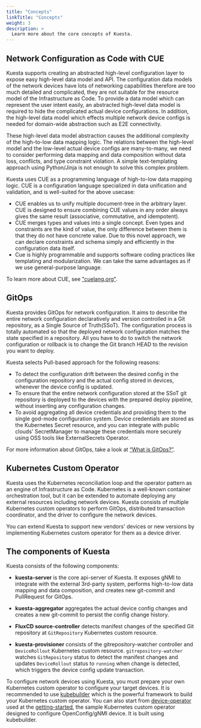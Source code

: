 ```yaml
---
title: "Concepts"
linkTitle: "Concepts"
weight: 3
description: >
  Learn more about the core concepts of Kuesta.
---
```



## Network Configuration as Code with CUE

Kuesta supports creating an abstracted high-level configuration layer to expose easy high-level data model and API.
The configuration data models of the network devices have lots of networking capabilities therefore are too much detailed and complicated, they are not suitable for the resource model of the Infrastructure as Code.
To provide a data model which can represent the user intent easily, an abstracted high-level data model is required to hide the complicated actual device configurations.
In addition, the high-level data model which effects multiple network device configs is needed for domain-wide abstraction such as E2E connectivity.

These high-level data model abstraction causes the additional complexity of the high-to-low data mapping logic.
The relations between the high-level model and the low-level actual device configs are many-to-many, we need to consider performing data mapping and data composition without data loss, conflicts, and type constraint violation.
A simple text-templating approach using Python/Jinja is not enough to solve this complex problem.

Kuesta uses CUE as a programming language of high-to-low data mapping logic. CUE is a configuration language specialized in data unification and validation, and is well-suited for the above usecase:
- CUE enables us to unify multiple document-tree in the arbitrary layer. CUE is designed to ensure combining CUE values in any order always gives the same result (associative, commutative, and idempotent).
- CUE merges types and values into a single concept. Even types and constraints are the kind of value, the only difference between them is that they do not have concrete value. Due to this novel approach, we can declare constraints and schema simply and efficiently in the configuration data itself.
- Cue is highly programmable and supports software coding practices like templating and modularization. We can take the same advantages as if we use general-purpose language.

To learn more about CUE, see ["cuelang.org"](https://cuelang.org/docs/about/).


## GitOps

Kuesta provides GitOps for network configuration. It aims to describe the entire network configuration declaratively and version controlled in a Git repository, as a Single Source of Truth(SSoT). 
The configuration process is totally automated so that the deployed network configuration matches the state specified in a repository. All you have to do to switch the network configuration or rollback is to change the Git branch HEAD to the revision you want to deploy.

Kuesta selects Pull-based approach for the following reasons:
- To detect the configuration drift between the desired config in the configuration repository and the actual config stored in devices, whenever the device config is updated.
- To ensure that the entire network configuration stored at the SSoT git repository is deployed to the devices with the prepared deploy pipeline, without inserting any configuration changes.
- To avoid aggregating all device credentials and providing them to the single god-mode configuration system. Device credentials are stored as the Kubernetes Secret resource, and you can integrate with public clouds' SecretManager to manage these credentials more securely using OSS tools like ExternalSecrets Operator.

For more information about GitOps, take a look at [“What is GitOps?”](https://www.gitops.tech/#what-is-gitops).


## Kubernetes Custom Operator

Kuesta uses the Kubernetes reconciliation loop and the operator pattern as an engine of Infrastructure as Code. 
Kubernetes is a well-known container orchestration tool, but it can be extended to automate deploying any external resources including network devices.
Kuesta consists of multiple Kubernetes custom operators to perform GitOps, distributed transaction coordinator, and the driver to configure the network devices.

You can extend Kuesta to support new vendors' devices or new versions by implementing Kubernetes custom operator for them as a device driver.


## The components of Kuesta

Kuesta consists of the following components:

- **kuesta-server** is the core api-server of Kuesta. It exposes gNMI to integrate with the external 3rd-party system, performs high-to-low data mapping and data composition, and creates new git-commit and PullRequest for GitOps.

- **kuesta-aggregator** aggregates the actual device config changes and creates a new git-commit to persist the config change history.

- **FluxCD source-controller** detects manifest changes of the specified Git repository at `GitRepository` Kubernetes custom resource.

- **kuesta-provisioner** consists of the gitrepository-watcher controller and `DeviceRollout` Kubernetes custom resource. `gitrepository-watcher` watches `GitRepository` status to detect the manifest changes and updates `DeviceRollout` status  to `running` when change is detected, which triggers the device config update transaction.

To configure network devices using Kuesta, you must prepare your own Kubernetes custom operator to configure your target devices.
It is recommended to use [kubebuilder](https://github.com/kubernetes-sigs/kubebuilder) which is the powerful framework to build your Kubernetes custom operator.
You can also start from [device-operator](https://github.com/nttcom/kuesta/tree/main/device-operator) used at the [getting-started](/docs/getting-started), the sample Kubernetes custom operator designed to configure OpenConfig/gNMI device.
It is built using kubebuilder.
